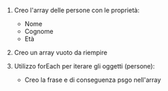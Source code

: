1) Creo l'array delle persone con le proprietà:
    - Nome
    - Cognome
    - Età

2) Creo un array vuoto da riempire

3) Utilizzo forEach per iterare gli oggetti (persone):
    - Creo la frase e di conseguenza psgo nell'array
